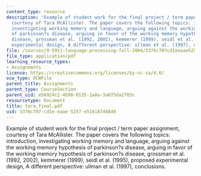 ```yaml
---
content_type: resource
description: 'Example of student work for the final project / term paper assignment,
  courtesy of Tara McAllister. The paper covers the following topics: introduction,
  investigating working memory and language, arguing against the working memory hypothesis
  of parkinson?s disease, arguing in favor of the working memory hypothesis of parkinson?s
  disease, grossman et al. (1992, 2002), kemmerer (1999), seidl et al. (1995), proposed
  experimental design, A different perspective: ullman et al. (1997), conclusions.'
file: /courses/9-591j-language-processing-fall-2004/3376c707cd1eeaae5257e516187d4849_tara_final.pdf
file_type: application/pdf
learning_resource_types:
- Assignments
license: https://creativecommons.org/licenses/by-nc-sa/4.0/
ocw_type: OCWFile
parent_title: Assignments
parent_type: CourseSection
parent_uid: e56924c2-4b98-0135-1a8a-3a075da2f03c
resourcetype: Document
title: tara_final.pdf
uid: 3376c707-cd1e-eaae-5257-e516187d4849
---
```

Example of student work for the final project / term paper assignment, courtesy of Tara McAllister. The paper covers the following topics: introduction, investigating working memory and language, arguing against the working memory hypothesis of parkinson?s disease, arguing in favor of the working memory hypothesis of parkinson?s disease, grossman et al. (1992, 2002), kemmerer (1999), seidl et al. (1995), proposed experimental design, A different perspective: ullman et al. (1997), conclusions.